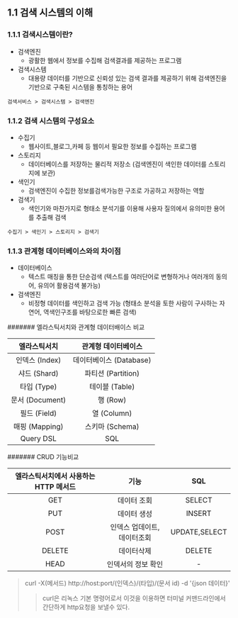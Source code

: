 ## 1.1 검색 시스템의 이해

### 1.1.1 검색시스템이란?
- 검색엔진
  - 광활한 웹에서 정보를 수집해 검색결과를 제공하는 프로그램
- 검색시스템
  - 대용량 데이터를 기반으로 신뢰성 있는 검색 결과를 제공하기 위해 검색엔진을 기반으로 구축된 시스템을 통칭하는 용어
~~~
검색서비스 > 검색시스템 > 검색엔진
~~~

### 1.1.2 검색 시스템의 구성요소
- 수집기
  - 웹사이트,블로그,카페 등 웹이서 필요한 정보를 수집하는 프로그램
- 스토리지
  - 데이터베이스를 저장하는 물리적 저장소 (검색엔진이 색인한 데이터를 스토리지에 보관)
- 색인기
  - 검색엔진이 수집한 정보를검색가능한 구조로 가공하고 저장하는 역할
- 검색기
  - 색인기와 마찬가지로 형태소 분석기를 이용해 사용자 질의에서 유의미한 용어를 추출해 검색

~~~
수집기 > 색인기 > 스토리지 > 검색기
~~~

### 1.1.3 관계형 데이터베이스와의 차이점
- 데이터베이스
  - 텍스트 매칭을 통한 단순검색 (텍스트를 여러단어로 변형하거나 여러개의 동의어, 유의어 활용검색 불가능)
- 검색엔진
  - 비정형 데이터를 색인하고 검색 가능 (형태소 분석을 토한 사람이 구사하는 자연어, 역색인구조를 바탕으로한 빠른 검색)


####### 엘라스틱서치와 관계형 데이터배이스 비교

|     엘라스틱서치     |    관계형 데이터베이스     |
|:--------------:|:-----------------:|
|  인덱스 (Index)   | 데이터베이스 (Database) |
|   샤드 (Shard)   |  파티션 (Partition)  |
|   타입 (Type)    |    테이블 (Table)    |
| 문서 (Document)  |      행 (Row)      |
|   필드 (Field)   |    열 (Column)     |
|  매핑 (Mapping)  |   스키마 (Schema)    |
|   Query DSL    |        SQL        |

####### CRUD 기능비교

| 엘라스틱서치에서 사용하는 HTTP 메서드 |        기능         | SQL|
|:----------------------:|:-----------------:|:---------:|
|          GET           |      데이터 조회       |SELECT|
|          PUT           |      데이터 생성       |INSERT|
|          POST          |  인덱스 업데이트, 데이터조회  | UPDATE,SELECT|
|         DELETE         |       데이터삭제       |  DELETE  |
|          HEAD          |    인덱서의 정보 확인     |  -  |


> curl -X(메서드) http://host:port/(인덱스)/(타입)/(문서 id) -d '{json 데이터}'
> > curl은 리녹스 기본 명령어로서 이것을 이용하면 터미널 커맨드라인에서 간단하게 http요청을 보낼수 있다.


